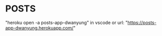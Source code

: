 # POSTS
"heroku open -a posts-app-dwanyung" in vscode
or url: "https://posts-app-dwanyung.herokuapp.com/"
